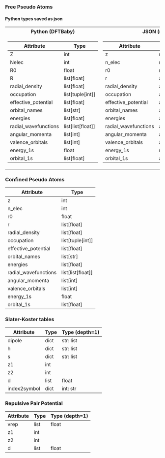 ### Free Pseudo Atoms

#### Python types saved as json
<table>
<tr><th> Python (DFTBaby) </th><th> JSON (new) </th><th> Rust (new) </th></tr>
<tr><td>

| Attribute            | Type              |
|----------------------|-------------------|
| Z                    | int               |
| Nelec               | int               |
| R0                   | float             |
| R                    | list[float]       |
| radial_density       | list[float]       |
| occupation           | list[tuple[int]]  |
| effective_potential  | list[float]       |
| orbital_names        | list[str]         |
| energies             | list[float]       |
| radial_wavefunctions | list[list[float]] |
| angular_momenta      | list[int]         |
| valence_orbitals     | list[int]         |
| energy_1s            | float             |
| orbital_1s           | list[float]       |

</td><td>

| Attribute            | Type              |
|----------------------|-------------------|
| z                    | number               |
| n_elec               | number               |
| r0                   | number             |
| r                    | array[number]       |
| radial_density       | array[number]       |
| occupation           | array[array[number]]  |
| effective_potential  | array[number]       |
| orbital_names        | array[string]         |
| energies             | array[number]       |
| radial_wavefunctions | array[array[number]] |
| angular_momenta      | array[number]         |
| valence_orbitals     | array[number]         |
| energy_1s            | number             |
| orbital_1s           | array[number]       |
</td><td>

| Attribute            | Type              |
|----------------------|-------------------|
| z                    | u8               |
| n_elec               | u8               |
| r0                   | f64             |
| r                    | array[f64]       |
| radial_density       | array[f64]       |
| occupation           | array[array[f64]]  |
| effective_potential  | array[f64]       |
| orbital_names        | array[str]         |
| energies             | array[f64]       |
| radial_wavefunctions | array[array[f64]] |
| angular_momenta      | array[u8]         |
| valence_orbitals     | array[u8]         |
| energy_1s            | number             |
| orbital_1s           | array[f64]       |
</td><td>

</td></tr> </table>


### Confined Pseudo Atoms

| Attribute            | Type              |
|----------------------|-------------------|
| z                    | int               |
| n_elec               | int               |
| r0                   | float             |
| r                    | list[float]       |
| radial_density       | list[float]       |
| occupation           | list[tuple[int]]  |
| effective_potential  | list[float]       |
| orbital_names        | list[str]         |
| energies             | list[float]       |
| radial_wavefunctions | list[list[float]] |
| angular_momenta      | list[int]         |
| valence_orbitals     | list[int]         |
| energy_1s            | float             |
| orbital_1s           | list[float]       |


### Slater-Koster tables

| Attribute    | Type   | Type (depth=1)   |
|--------------|--------|------------------|
| dipole       | dict   | str: list        |
| h            | dict   | str: list        |
| s            | dict   | str: list        |
| z1           | int    |                  |
| z2           | int    |                  |
| d            | list   | float            |
| index2symbol | dict   | int: str         |


### Repulsive Pair Potential

| Attribute   | Type   | Type (depth=1)   |
|-------------|--------|------------------|
| vrep        | list   | float            |
| z1          | int    |                  |
| z2          | int    |                  |
| d           | list   | float            |